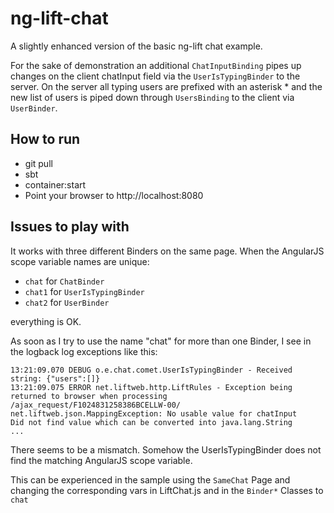 ng-lift-chat
============

A slightly enhanced version of the basic ng-lift chat example.

For the sake of demonstration an additional `ChatInputBinding` pipes up changes on the client chatInput field via the `UserIsTypingBinder` to the server. 
On the server all typing users are prefixed with an asterisk * and the new list of users is piped down through `UsersBinding` to the client via `UserBinder`.

How to run
----------
* git pull
* sbt
* container:start
* Point your browser to http://localhost:8080

Issues to play with
-------------------
It works with three different Binders on the same page. When the AngularJS scope variable names are unique:

* `chat` for `ChatBinder` 
* `chat1` for `UserIsTypingBinder`
* `chat2` for `UserBinder`

everything is OK.

As soon as I try to use the name "chat" for more than one Binder, I see in the logback log exceptions like this:

```
13:21:09.070 DEBUG o.e.chat.comet.UserIsTypingBinder - Received string: {"users":[]}
13:21:09.075 ERROR net.liftweb.http.LiftRules - Exception being returned to browser when processing /ajax_request/F1024831258386BCELLW-00/
net.liftweb.json.MappingException: No usable value for chatInput
Did not find value which can be converted into java.lang.String
...
```

There seems to be a mismatch. Somehow the UserIsTypingBinder does not find the matching AngularJS scope variable.

This can be experienced in the sample using the `SameChat` Page and changing the corresponding vars in LiftChat.js and in the `Binder*` Classes to `chat`
